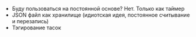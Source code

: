 - Буду пользоваться на постоянной основе? Нет. Только как таймер
- JSON файл как хранилище (идиотская идея, постоянное считывание и перезапись)
- Тэгирование тасок
